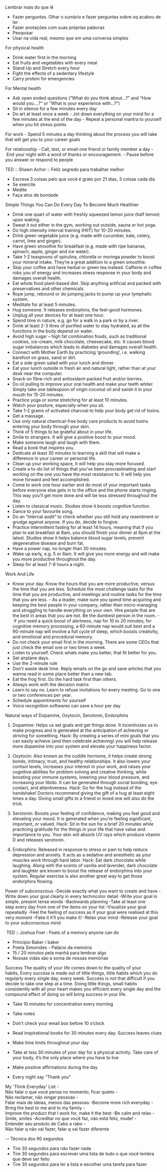 Lembrar mais do que lê
 - Fazer perguntas. Olhar o sumário e fazer perguntas sobre oq acabou de ler
 - Fazer anotações com suas próprias palavras
 - Pesquisar
 - Usar na vida real, mesmo que em uma conversa simples

For physical health
- Drink water first in the morning
- Eat fruits and vegetables with every meal
- Stand Up and Stretch every hour
- Fight the effects of a sedentary lifestyle
- Carry protein for emergencies

For Mental health
- Ask open ended questions (“What do you think about…?” and “How would you….?” or “What is your experience with…?”)
- Sit in silence for a few minutes every day
- Do art at least once a week
- Jot down everything on your mind for a few minutes at the end of the day
- Repeat a personal mantra to yourself when you hit stress points

For work
- Spend 5 minutes a day thinking about the process you will take that will get you to your career goals

For relationship
- Call, text, or email one friend or family member a day
- End your night with a word of thanks or encouragement.
- Pause before you answer or respond to people

TED :: Shawn Achor :: Feliz segredo para trabalhar melhor
- Escreva 3 coisas pelo que você é grato por 21 dias, 3 coisas cada dia
- Se exercite
- Medite
- Faça atos de bondade

Simple Things You Can Do Every Day To Become Much Healthier
- Drink one quart of water with freshly squeezed lemon juice (half lemon) upon waking.
- Sweat it out either in the gym, working out outside, sauna or hot yoga.
- Do high intensity interval training (HIIT) for 10-20 minutes.
- Drink green vegetable juice (e.g. made with cucumber, kale, celery, carrot, lime and ginger).
- Have green smoothie for breakfast (e.g. made with ripe bananas, spinach, apple, ginger and ice water).
- Take 1-2 teaspoons of spirulina, chlorella or moringa powder to boost your mineral intake. They’re a great addition to a green smoothie.
- Skip your coffee and have herbal or green tea instead. Caffeine in coffee robs you of energy and increases stress response in your body and damages overall health.
- Eat whole food plant-based diet. Skip anything artificial and packed with preservatives and other chemicals.
- Rope jump, rebound or do jumping jacks to pump up your lymphatic system.
- Meditate for at least 5 minutes.
- Hug someone. It releases endorphins, the feel-good hormones.
- Unplug all your devices for at least one hour.
- Spend time in nature, e.g. go for a walk in a park or by a river.
- Drink at least 2-3 litres of purified water to stay hydrated, as all the functions in the body depend on water.
- Avoid high sugar – high fat combination foods, such as traditional cookies, ice-cream, milk chocolate, cheesecake, etc. It causes blood sugar imbalances which leads to diabetes and damages overall health.
- Connect with Mother Earth by practicing ‘grounding’, i.e. walking barefoot on grass, sand or dirt.
- Eat a side green salad with your lunch and dinner.
- Eat your lunch outside in fresh air and natural light, rather than at your desk near the computer.
- Snack on fibre-rich and antioxidant-packed fruit and/or berries.
- Do oil pulling to improve your oral health and make your teeth whiter. Simply take one tablespoon of virgin coconut oil and swish it in your mouth for 15-20 minutes.
- Practice yoga or some stretching for at least 10 minutes.
- Watch your posture, especially when you sit.
- Take 1-2 grams of activated charcoal to help your body get rid of toxins.
- Get a massage.
- Use only natural chemical-free body care products to avoid toxins entering your body through your skin.
- Think of 5 things to be grateful about in your life.
- Smile to strangers. It will give a positive boost to your mood.
- Make someone laugh and laugh with them.
- Read a book that inspires you.
- Dedicate at least 30 minutes to learning a skill that will make a difference in your career or personal life.
- Clean up your working space, it will help you stay more focused.
- Create a to-do list of things that you’ve been procrastinating and start working on the one you have the most resistance to. It will help you move forward and feel accomplished.
- Come to work one hour earlier and do most of your important tasks before everyone else gets in to the office and the phone starts ringing. This way you’ll get more done and will be less stressed throughout the day.
- Listen to classical music. Studies show it boosts cognitive function.
- Dance to your favourite song.
- Do an “internal audit” to check whether you still hold any resentment or grudge against anyone. If you do, decide to forgive.
- Practice intermittent fasting for at least 14 hours, meaning that if you plan to eat breakfast at 8am, you should finish your dinner at 6pm at the latest. Studies show it helps balance blood sugar levels, prevent degenerative disease and burn fat.
- Have a power nap, no longer than 30 minutes.
- Wake up early, e.g. 5 or 6am. It will give you more energy and will make you more productive throughout the day.
- Sleep for at least 7-8 hours a night.

Work And Life
- Know your day. Know the hours that you are more productive, versus the time that you are less.
Schedule the most challenge tasks for the time that you are productive, and meetings and routine tasks for the time that you are less.
- As a leader, make sure you spend time acquiring and keeping the best people in your company, rather than micro-managing and struggling to handle everything on your own. Hire people that are the best in areas that you are not. Be the dumbest person in the room.
- if you need a quick boost of alertness, nap for 10 to 20 minutes; for cognitive memory processing, a 60-minute nap would suit best and a 90-minute nap will involve a full cycle of sleep, which boosts creativity, and emotional and procedural memory.
- Do not check your email first in the morning. There are some CEOs that just check the email one or two times a week.
- Listen to yourself. Check whats make you better, that fit better for you.
- Set airplane days.
- Use the 2-minute rule
- Don't waste desk time. Reply emails on the go and save articles that you wanna read in some place better than a new tab.
- Eat the frog first. Do the hard task first than others.
- Always work with the decision matrix
- Learn to say no. Learn to refuse invitations for every meeting. Go to one or two conferences per year.
- Schedule appointments for yourself
- Voice recognition softwares can save a hour per day


Natural ways of Dopamine, Oxytocin, Serotonin, Endorphins
1. Dopamine: Helps us set goals and get things done. It incentivizes us to make progress and is generated at the anticipation of achieving or striving for something.
Hack: By creating a series of mini goals that you can easily achieve (and then celebrate achieving) you will help release more dopamine into your system and elevate your happiness factor.

2. Oxytocin: Also known as the cuddle hormone, it helps create strong bonds, intimacy, trust, and healthy relationships. It also lowers your cortisol levels, increases your interest in your work, and raises your cognitive abilities for problem solving and creative thinking, while boosting your immune systems, lowering your blood pressure, and increasing your libido. It can be generated through social bonding, eye contact, and attentiveness.
Hack: Go for the hug instead of the handshake! Doctors recommend giving the gift of a hug at least eight times a day. Giving small gifts to a friend or loved one will also do the trick.

3. Serotonin: Boosts your feeling of confidence, making you feel good and elevating your mood. It is generated when you’re feeling significant, important, or valued.
Hack: Sit in the sun for a brief 20 minutes while practicing gratitude for the things in your life that have value and importance to you. Your skin will absorb UV rays which produce vitamin D and releases serotonin.

4. Endorphins: Released in response to stress or pain to help reduce depression and anxiety. It acts as a sedative and anesthetic as your muscles work through hard labor.
Hack: Eat dark chocolate while laughing. Along with the scents of vanilla and lavender, dark chocolate and laughter are known to boost the release of endorphins into your system. Regular exercise is also another great way to get those endorphins flowing.


Power of subconscious
-Decide exactly what you want to create and have
-Write down your goal clearly in every technicolor detail
-Write your goal in simple, present tense words
-Backwards planning
-Take at least one step every day from one of the items on your list
-Visualize your goal repeatedly
-Feel the feeling of success as if your goal were realised at this very moment
-Fake it it’ll you make it!
-Relax your mind
-Release your goal to your subconscious mind

 TED :: Joshua Foer : Feats of a memory anyone can do
- Princípio Baker / baker
- Poeta Simonides - Palácio da memória
- 15 / 20 minutos pela manhã para lembrar algo
- Nossas vidas são a soma de nossas memórias

Success
The quality of your life comes down to the quality of your habits, Every success is made out of little things, little habits which you do regularly every single day, every week.
Success is not that difficult if you decide to take one step at a time. Doing little things, small habits consistently with all your heart makes you efficient every single day and the compound effect of doing so will bring success in your life.
- Take 10 minutes for concentration every morning
  
- Take notes
  
- Don’t check your email box before 10 o’clock
  
- Read inspirational books for 30 minutes every day. Success leaves clues
  
- Make time limits throughout your day
- Take at less 30 minutes of your day for a physical activity. Take care of your body, it’s the only place where you have to live
- Make positive affirmations during the day
- Every night say “Thank you”



My 'Think Everyday' List
-Não falar o que você pensa no momento, ficar quieto
-Não reclamar, não xingar pessoas
-Falar mais de ideias, menos das pessoas
-Become more rich everyday
-Bring the best to me and to my family
-Improve the product that I work for, make it the best
-Be calm and relax
 -Smile, smiles
 -Acreditar no que você faz, não está feliz, mude!
 -Entender seu produto de Cabo a rabo
 -Não falar q não vai fazer, falar q vai fazer diferente

--
Técnica dos 90 segundos
- Tire 30 segundos para não fazer nada
- Tire 30 segundos para escrever uma lista de tudo o que você lembra que deve ser feito
- Tire 30 segundos para ler a lista e escolher uma tarefa para fazer

